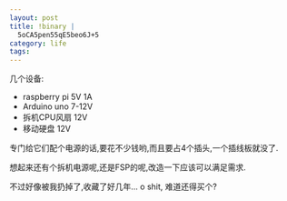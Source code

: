 ```yaml
--- 
layout: post
title: !binary |
  5oCA5pen55qE5beo6J+5
category: life
tags: 
---
```

几个设备:

* raspberry pi 5V 1A
* Arduino uno 7-12V
* 拆机CPU风扇 12V
* 移动硬盘 12V

专门给它们配个电源的话,要花不少钱哟,而且要占4个插头,一个插线板就没了.

想起来还有个拆机电源呢,还是FSP的呢,改造一下应该可以满足需求.

不过好像被我扔掉了,收藏了好几年... o shit, 难道还得买个?
